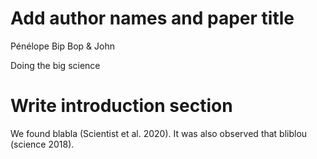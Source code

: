 # Add author names and paper title 
Pénélope Bip Bop & John

Doing the big science 

# Write introduction section 
We found blabla (Scientist et al. 2020). It was also observed that bliblou (science 2018).
